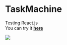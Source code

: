 # TaskMachine
Testing React.js <br />
You can try it [**here**](https://DanniScript.github.io/TaskMachine/)

![](https://i.imgur.com/X0uk0SC.png)

